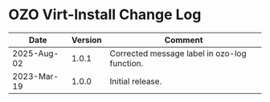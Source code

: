 # OZO Virt-Install Change Log

|Date|Version|Comment|
|----|-------|-------|
|2025-Aug-02|1.0.1|Corrected message label in ozo-log function.|
|2023-Mar-19|1.0.0|Initial release.|
